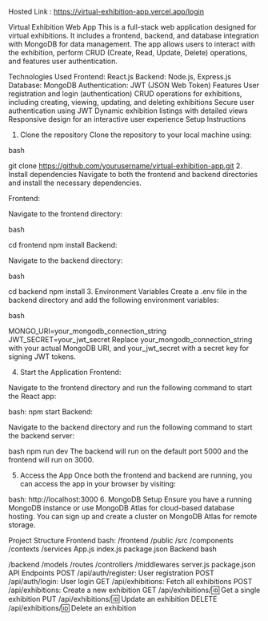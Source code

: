 Hosted Link : https://virtual-exhibition-app.vercel.app/login

Virtual Exhibition Web App
This is a full-stack web application designed for virtual exhibitions. It includes a frontend, backend, and database integration with MongoDB for data management. The app allows users to interact with the exhibition, perform CRUD (Create, Read, Update, Delete) operations, and features user authentication.

Technologies Used
Frontend: React.js
Backend: Node.js, Express.js
Database: MongoDB
Authentication: JWT (JSON Web Token)
Features
User registration and login (authentication)
CRUD operations for exhibitions, including creating, viewing, updating, and deleting exhibitions
Secure user authentication using JWT
Dynamic exhibition listings with detailed views
Responsive design for an interactive user experience
Setup Instructions
1. Clone the repository
Clone the repository to your local machine using:

bash
 
git clone https://github.com/yourusername/virtual-exhibition-app.git
2. Install dependencies
Navigate to both the frontend and backend directories and install the necessary dependencies.

Frontend:

Navigate to the frontend directory:

bash
 
cd frontend
npm install
Backend:

Navigate to the backend directory:

bash
 
cd backend
npm install
3. Environment Variables
Create a .env file in the backend directory and add the following environment variables:

bash
 
MONGO_URI=your_mongodb_connection_string
JWT_SECRET=your_jwt_secret
Replace your_mongodb_connection_string with your actual MongoDB URI, and your_jwt_secret with a secret key for signing JWT tokens.

4. Start the Application
Frontend:

Navigate to the frontend directory and run the following command to start the React app:

bash:
npm start
Backend:

Navigate to the backend directory and run the following command to start the backend server:

bash
npm run dev
The backend will run on the default port 5000 and the frontend will run on 3000.

5. Access the App
Once both the frontend and backend are running, you can access the app in your browser by visiting:

bash:
http://localhost:3000
6. MongoDB Setup
Ensure you have a running MongoDB instance or use MongoDB Atlas for cloud-based database hosting. You can sign up and create a cluster on MongoDB Atlas for remote storage.

Project Structure
Frontend
bash:
/frontend
  /public
  /src
    /components
    /contexts
    /services
    App.js
    index.js
  package.json
Backend
bash
 
/backend
  /models
  /routes
  /controllers
  /middlewares
  server.js
  package.json
API Endpoints
POST /api/auth/register: User registration
POST /api/auth/login: User login
GET /api/exhibitions: Fetch all exhibitions
POST /api/exhibitions: Create a new exhibition
GET /api/exhibitions/:id: Get a single exhibition
PUT /api/exhibitions/:id: Update an exhibition
DELETE /api/exhibitions/:id: Delete an exhibition
